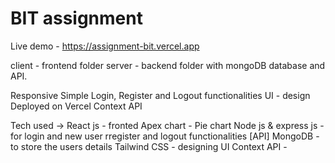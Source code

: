 # BIT assignment 

Live demo - https://assignment-bit.vercel.app

client - frontend folder
server - backend folder with  mongoDB database and API.

Responsive
Simple Login, Register and Logout functionalities
UI - design
Deployed on Vercel
Context API

Tech used → 
  React js - fronted
  Apex chart - Pie chart
  Node js & express js - for login and new user rregister and logout functionalities [API]
  MongoDB - to store the users details
  Tailwind CSS - designing UI
  Context API - 






<!-- 
- login sign up page with simple auth
- mongodDB databse 
- express API [HTTP req and res]
- apex chart
- routing

- 404 error routing
- context api



-->

<!-- build
    "build": "npm i bcrypt colors nodemon morgan mongoose express dotenv cors"

 -->
<!-- vercel.json

{


  
{
  "rewrites": [
    {"source": "/(.*)", "destination": "/"}
  ]
}


this worked Get/ -------------------
{
  "version": 2,
  "builds": [
    {
      "src": "app.js", 
      "use": "@vercel/node"
    }
  ],
  "routes": [
    {
      "src": "/(.*)",
      "dest": "app.js"
    }
  ]
}



 -->

